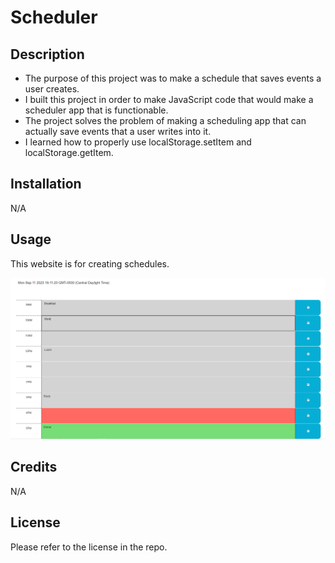 # Scheduler

## Description

- The purpose of this project was to make a schedule that saves events a user creates.
- I built this project in order to make JavaScript code that would make a scheduler app that is functionable.
- The  project solves the problem of making a scheduling app that can actually save events that a user writes into it.
- I learned how to properly use localStorage.setItem and localStorage.getItem.

## Installation

N/A

## Usage

This website is for creating schedules.

![Scheduler](./assets/Images/scheduleScreenshot.png)

## Credits

N/A

## License

Please refer to the license in the repo.
